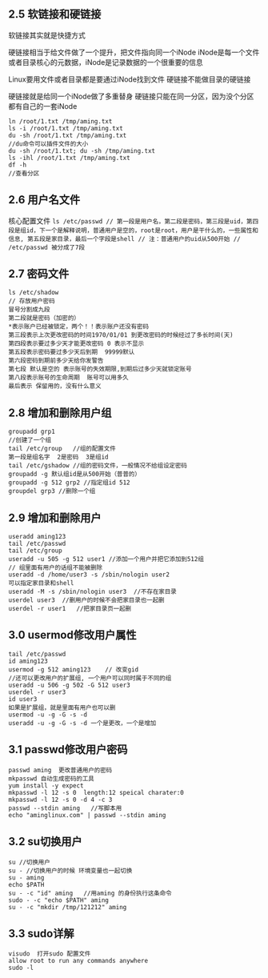 ## 2.5 软链接和硬链接
软链接其实就是快捷方式

硬链接相当于给文件做了一个提升，把文件指向同一个iNode
iNode是每一个文件或者目录核心的元数据，iNode是记录数据的一个很重要的信息

Linux要用文件或者目录都是要通过iNode找到文件
硬链接不能做目录的硬链接

硬链接就是给同一个iNode做了多重替身
硬链接只能在同一分区，因为没个分区都有自己的一套iNode

```
ln /root/1.txt /tmp/aming.txt
ls -i /root/1.txt /tmp/aming.txt
du -sh /root/1.txt /tmp/aming.txt
//du命令可以插件文件的大小
du -sh /root/1.txt; du -sh /tmp/aming.txt
ls -ihl /root/1.txt /tmp/aming.txt
​df -h
//查看分区
```

## 2.6 用户名文件
核心配置文件
``
ls /etc/passwd
// 第一段是用户名，第二段是密码，第三段是uid，第四段是组id，下一个是解释说明，普通用户是空的，root是root，用户是干什么的，一些属性和信息, 第五段是家目录，最后一个字段是shell
// 注：普通用户的uid从500开始
// /etc/passwd 被分成了7段
``

## 2.7 密码文件
```
ls /etc/shadow
// 存放用户密码
冒号分割成九段
第二段就是密码（加密的）
*表示账户已经被锁定，两个！！表示账户还没有密码
第三段表示上次更改密码的时间1970/01/01 到更改密码的时候经过了多长时间(天)
第四段表示要过多少天才能更改密码 0 表示不显示
第五段表示密码要过多少天后到期  99999默认
第六段密码到期前多少天给你发警告
第七段 默认是空的 表示账号的失效期限,到期后过多少天就锁定账号
第八段表示账号的生命周期  账号可以用多久
最后表示 保留用的，没有什么意义
```

## 2.8 增加和删除用户组
```
groupadd grp1
//创建了一个组
tail /etc/group   //组的配置文件
第一段是组名字  2是密码  3是组id
tail /etc/gshadow //组的密码文件，一般情况不给组设定密码
groupadd -g 默认组id是从500开始（普普的）
groupadd -g 512 grp2 //指定组id 512
groupdel grp3 //删除一个组
```

## 2.9 增加和删除用户
```
useradd aming123
tail /etc/passwd
tail /etc/group
useradd -u 505 -g 512 user1 //添加一个用户并把它添加到512组
// 组里面有用户的话组不能被删除
useradd -d /home/user3 -s /sbin/nologin user2
可以指定家目录和shell
useradd -M -s /sbin/nologin user3  //不存在家目录
userdel user3  //删用户的时候不会把家目录也一起删
userdel -r user1   //把家目录页一起删
```

## 3.0 usermod修改用户属性
```
tail /etc/passwd
id aming123
usermod -g 512 aming123    // 改变gid
//还可以更改用户的扩展组, 一个用户可以同时属于不同的组
useradd -u 506 -g 502 -G 512 user3
userdel -r user3
id user3
如果是扩展组，就是里面有用户也可以删
usermod -u -g -G -s -d
useradd -u -g -G -s -d 一个是更改，一个是增加
```

## 3.1 passwd修改用户密码
```
passwd aming  更改普通用户的密码
mkpasswd 自动生成密码的工具
yum install -y expect
mkpasswd -l 12 -s 0  length:12 speical charater:0
mkpasswd -l 12 -s 0 -d 4 -c 3
passwd --stdin aming   //写脚本用
echo "aminglinux.com" | passwd --stdin aming  
```

## 3.2 su切换用户
```
su //切换用户
su - //切换用户的时候 环境变量也一起切换
su - aming
echo $PATH
su - -c "id" aming   //用aming 的身份执行这条命令
sudo - -c "echo $PATH" aming
su - -c "mkdir /tmp/121212" aming
```

## 3.3 sudo详解
```
visudo  打开sudo 配置文件
allow root to run any commands anywhere
sudo -l
```
